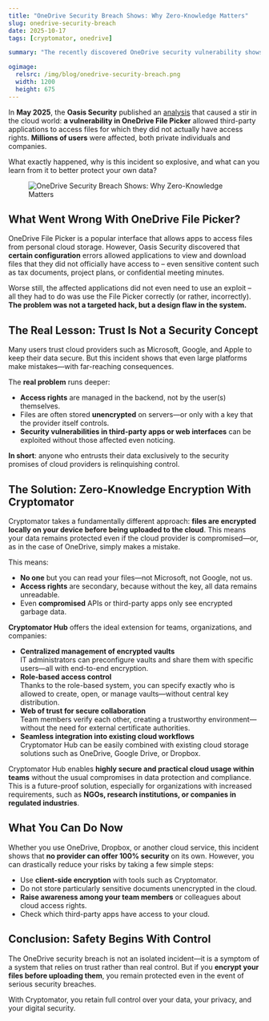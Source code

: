 ```yaml
---
title: "OneDrive Security Breach Shows: Why Zero-Knowledge Matters"
slug: onedrive-security-breach
date: 2025-10-17
tags: [cryptomator, onedrive]

summary: "The recently discovered OneDrive security vulnerability shows how easily cloud services can inadvertently expose sensitive data."

ogimage:
  relsrc: /img/blog/onedrive-security-breach.png
  width: 1200
  height: 675
---
```


In **May 2025**, the **Oasis Security** published an [analysis](https://www.oasis.security/blog/onedrive-file-picker-security-flaw-oasis-research) that caused a stir in the cloud world: **a vulnerability in OneDrive File Picker** allowed third-party applications to access files for which they did not actually have access rights. **Millions of users** were affected, both private individuals and companies.

What exactly happened, why is this incident so explosive, and what can you learn from it to better protect your own data?

<figure class="text-center">
  <img class="inline-block rounded-sm" src="/img/blog/onedrive-security-breach.png" alt="OneDrive Security Breach Shows: Why Zero-Knowledge Matters" />
</figure>

## What Went Wrong With OneDrive File Picker?

OneDrive File Picker is a popular interface that allows apps to access files from personal cloud storage. However, Oasis Security discovered that **certain configuration** errors allowed applications to view and download files that they did not officially have access to – even sensitive content such as tax documents, project plans, or confidential meeting minutes.

Worse still, the affected applications did not even need to use an exploit – all they had to do was use the File Picker correctly (or rather, incorrectly). **The problem was not a targeted hack, but a design flaw in the system.**

## The Real Lesson: Trust Is Not a Security Concept

Many users trust cloud providers such as Microsoft, Google, and Apple to keep their data secure. But this incident shows that even large platforms make mistakes—with far-reaching consequences.

The **real problem** runs deeper:

- **Access rights** are managed in the backend, not by the user(s) themselves.
- Files are often stored **unencrypted** on servers—or only with a key that the provider itself controls.
- **Security vulnerabilities in third-party apps or web interfaces** can be exploited without those affected even noticing.

**In short**: anyone who entrusts their data exclusively to the security promises of cloud providers is relinquishing control.

## The Solution: Zero-Knowledge Encryption With Cryptomator

Cryptomator takes a fundamentally different approach: **files are encrypted locally on your device before being uploaded to the cloud**. This means your data remains protected even if the cloud provider is compromised—or, as in the case of OneDrive, simply makes a mistake.

This means:

- **No one** but you can read your files—not Microsoft, not Google, not us.
- **Access rights** are secondary, because without the key, all data remains unreadable.
- Even **compromised** APIs or third-party apps only see encrypted garbage data.

**Cryptomator Hub** offers the ideal extension for teams, organizations, and companies:

- **Centralized management of encrypted vaults**  
  IT administrators can preconfigure vaults and share them with specific users—all with end-to-end encryption.
- **Role-based access control**  
  Thanks to the role-based system, you can specify exactly who is allowed to create, open, or manage vaults—without central key distribution.
- **Web of trust for secure collaboration**  
  Team members verify each other, creating a trustworthy environment—without the need for external certificate authorities.
- **Seamless integration into existing cloud workflows**  
  Cryptomator Hub can be easily combined with existing cloud storage solutions such as OneDrive, Google Drive, or Dropbox.

Cryptomator Hub enables **highly secure and practical cloud usage within teams** without the usual compromises in data protection and compliance. This is a future-proof solution, especially for organizations with increased requirements, such as **NGOs, research institutions, or companies in regulated industries**.

## What You Can Do Now

Whether you use OneDrive, Dropbox, or another cloud service, this incident shows that **no provider can offer 100% security** on its own. However, you can drastically reduce your risks by taking a few simple steps:

- Use **client-side encryption** with tools such as Cryptomator.
- Do not store particularly sensitive documents unencrypted in the cloud.
- **Raise awareness among your team members** or colleagues about cloud access rights.
- Check which third-party apps have access to your cloud.

## Conclusion: Safety Begins With Control

The OneDrive security breach is not an isolated incident—it is a symptom of a system that relies on trust rather than real control. But if you **encrypt your files before uploading them**, you remain protected even in the event of serious security breaches.

With Cryptomator, you retain full control over your data, your privacy, and your digital security.
